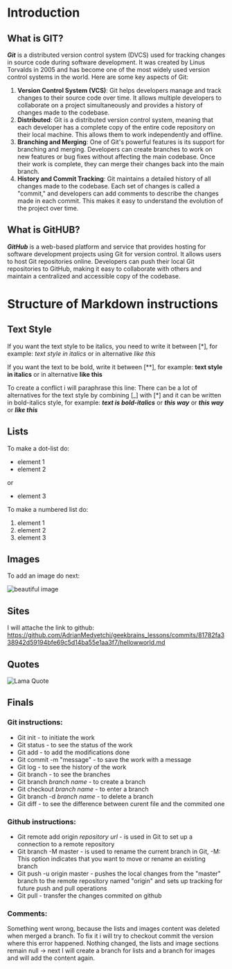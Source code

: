 # Introduction
## What is GIT?
***Git*** is a distributed version control system (DVCS) used for tracking changes in source code during software development. It was created by Linus Torvalds in 2005 and has become one of the most widely used version control systems in the world. Here are some key aspects of Git:
1. **Version Control System (VCS)**: Git helps developers manage and track changes to their source code over time. It allows multiple developers to collaborate on a project simultaneously and provides a history of changes made to the codebase.
2. **Distributed**: Git is a distributed version control system, meaning that each developer has a complete copy of the entire code repository on their local machine. This allows them to work independently and offline.
3. **Branching and Merging**: One of Git's powerful features is its support for branching and merging. Developers can create branches to work on new features or bug fixes without affecting the main codebase. Once their work is complete, they can merge their changes back into the main branch.
4. **History and Commit Tracking**: Git maintains a detailed history of all changes made to the codebase. Each set of changes is called a "commit," and developers can add comments to describe the changes made in each commit. This makes it easy to understand the evolution of the project over time.
## What is GitHUB?
***GitHub*** is a web-based platform and service that provides hosting for software development projects using Git for version control. It allows users to host Git repositories online. Developers can push their local Git repositories to GitHub, making it easy to collaborate with others and maintain a centralized and accessible copy of the codebase.

# Structure of Markdown instructions

## Text Style

If you want the text style to be italics, you need to write it between [*], for example: *text style in italics* or in alternative _like this_

If you want the text to be bold, write it between [**], for example: **text style in italics** or in alternative __like this__

To create a conflict i will paraphrase this line: There can be a lot of alternatives for the text style by combining [_] with [*] and it can be written in bold-italics style, for example: *__text is bold-italics__* or _**this way**_ or ___this way___ or ***like this***

## Lists

To make a dot-list do:

* element 1
* element 2

or 
+ element 3

To make a numbered list do:
1. element 1
2. element 2
3. element 3

## Images
To add an image do next:

![beautiful image](<beautiful image.jpg>)
## Sites

I will attache the link to github:
https://github.com/AdrianMedvetchi/geekbrains_lessons/commits/81782fa338942d59194bfe69c5d14ba55e1aa3f7/hellowworld.md

## Quotes

![Lama Quote][def]

## Finals
### Git instructions:
* Git init - to initiate the work
* Git status - to see the status of the work
* Git add - to add the modifications done
* Git commit -m "message" - to save the work with a message
* Git log - to see the history of the work
* Git branch - to see the branches
* Git branch _branch name_ - to create a branch
* Git checkout _branch name_ - to enter a branch
* Git branch -d _branch name_ - to delete a branch
* Git diff - to see the difference between curent file and the commited one
### Github instructions:
* Git remote add origin _repository url_ - is used in Git to set up a connection to a remote repository
* Git branch -M master - is used to rename the current branch in Git, -M: This option indicates that you want to move or rename an existing branch
* Git push -u origin master - pushes the local changes from the "master" branch to the remote repository named "origin" and sets up tracking for future push and pull operations
* Git pull - transfer the changes commited on github
### Comments:
[def]: <Dalai Lama quote.jpg>

Something went wrong, because the lists and images content was deleted when merged a branch. To fix it i will try to checkout commit the version where this error happened. Nothing changed, the lists and image sections remain null -> next I will create a branch for lists and a branch for images and will add the content again.

